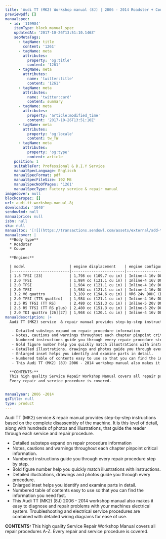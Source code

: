 ```yaml
---
title: 'Audi TT (MK2) Workshop manual (8J) | 2006 - 2014 Roadster + Coupe '
previewpdf: []
manualspec:
  - id: '119984'
    itemType: block_manual_spec
    updatedAt: '2017-10-26T13:51:10.146Z'
    seoMetaTags:
      - tagName: title
        content: '1261'
      - tagName: meta
        attributes:
          property: 'og:title'
          content: '1261'
      - tagName: meta
        attributes:
          name: 'twitter:title'
          content: '1261'
      - tagName: meta
        attributes:
          name: 'twitter:card'
          content: summary
      - tagName: meta
        attributes:
          property: 'article:modified_time'
          content: '2017-10-26T13:51:10Z'
      - tagName: meta
        attributes:
          property: 'og:locale'
          content: tw_TW
      - tagName: meta
        attributes:
          property: 'og:type'
          content: article
    position: 1
    suitableFor: Professional & D.I.Y Service
    manualSpecLanguage: Englisch
    manualSpecFormat: pdf
    manualSpecFileSize: 192 MB
    manualSpecNoOfPages: '1261'
    manualSpecType: Factory service & repair manual
imagecover: null
blockcarspec: []
url: audi-tt-workshop-manual-8j
downloadid: '1040'
sendowlmd: null
manualprice: null
isbn: null
sku: null
manualtoc: '[![](https://transactions.sendowl.com/assets/external/add-to-cart.png)](https://transactions.sendowl.com/products/77663945/A5D355AB/add_to_cart)<script type="text/javascript" src="https://transactions.sendowl.com/assets/sendowl.js"></script>'
manualcover: |
  **Body type**
  * Roadstar
  * Coupe

  **Engines**

  | model                    | engine displacement    | engine configuration, (ID codes) aspiration, fuel system                  | Max rated motive power at rpm (Directive 80/1269/EEC) | max. torque at rpm                 | years     | drivetrain       | 
  |--------------------------|------------------------|---------------------------------------------------------------------------|-------------------------------------------------------|------------------------------------|-----------|------------------| 
  | 1.8 TFSI [23]            | 1,798 cc (109.7 cu in) | Inline-4 16v DOHC (EA888) Turbocharger, Fuel Stratified Injection         | 118 kW (160 PS; 158 bhp) @ 4,500–6,200                | 250 N·m (184 lbf·ft) @ 1,500–4,500 | 2007–     | FWD              | 
  | 2.0 TFSI                 | 1,984 cc (121.1 cu in) | Inline-4 16v DOHC (AXX, BWA, BPY) Turbocharger, Fuel Stratified Injection | 147 kW (200 PS; 197 bhp) @ 5,100–6,000                | 280 N·m (207 lbf·ft) @ 1,800–5,000 | 2006–2010 | FWD, quattro 4WD | 
  | 2.0 TFSI                 | 1,984 cc (121.1 cu in) | Inline-4 16v DOHC Turbocharger, Fuel Stratified Injection                 | 155 kW (211 PS; 208 bhp) @ 5,300–6,000                | 280 N·m (207 lbf·ft) @ 1,700–5,000 | 2008–     | FWD, quattro 4WD | 
  | 2.0 TFSI                 | 1,984 cc (121.1 cu in) | Inline-4 16v DOHC (EA888) Turbocharger, Fuel Stratified Injection         | 155 kW (211 PS; 208 bhp) @ 4,300–6,000                | 350 N·m (258 lbf·ft) @ 1,600–4,200 | 2010–     | FWD, quattro 4WD | 
  | 3.2 V6 quattro           | 3,189 cc (194.6 cu in) | VR6 24v DOHC (BUB) multi-point sequential indirect fuel injection         | 184 kW (250 PS; 247 bhp) @ 6,300                      | 320 N·m (236 lbf·ft) @ 2,500–3,000 | 2006–2010 | quattro 4WD      | 
  | 2.0 TFSI (TTS quattro)   | 1,984 cc (121.1 cu in) | Inline-4 16v DOHC (EA113: CDL) Turbocharger, Fuel Stratified Injection    | 200 kW (272 PS; 268 bhp) @ 6,000                      | 350 N·m (258 lbf·ft) @ 2,500–5,000 | 2008–     | quattro 4WD      | 
  | 2.5 R5 TFSI (TT RS)      | 2,480 cc (151.3 cu in) | Inline-5 20v DOHC (CEPA) Turbocharger, Fuel Stratified Injection          | 250 kW (340 PS; 335 bhp) @ 5,400–6,500                | 450 N·m (332 lbf·ft) @ 1,600–5,300 | 2009–     | quattro 4WD      | 
  | 2.5 R5 TFSI (TT RS plus) | 2,480 cc (151.3 cu in) | Inline-5 20v DOHC (CEPB) Turbocharger, Fuel Stratified Injection          | 265 kW (360 PS; 355 bhp) @ 5,400–6,500                | 464 N·m (342 lbf·ft) @ 1,600–5,300 | 2012–     | quattro 4WD      | 
  | 2.0 TDI quattro [26][27] | 1,968 cc (120.1 cu in) | Inline-4 16v DOHC Turbocharged Direct Injection (TDI) CR                  | 125 kW (170 PS; 168 bhp) @ 4,200                      | 350 N·m (258 lbf·ft) @ 1,750–2,500 | 2008–     | quattro 4WD      | 
manualdescription: |+
  Audi TT (MK2) service  & repair manual provides step-by-step instructions based on the complete disassembly of the machine. It is this level of detail, along with hundreds of photos and illustrations, that guide the reader through each service and repair procedure. 

   - Detailed substeps expand on repair procedure information 
   - Notes, cautions and warnings throughout each chapter pinpoint critical information. 
   - Numbered instructions guide you through every repair procedure step by step. 
   - Bold figure number help you quickly match illustrations with instructions. 
   - Detailed illustrations, drawings and photos guide you through every procedure. 
   - Enlarged inset helps you identify and examine parts in detail. 
   - Numbered table of contents easy to use so that you can find the information you need fast. 
   - This Audi TT (MK2) (8J) 2006 - 2014 workshop manual also makes it easy to diagnose and repair problems with your machines electrical system. Troubleshooting and electrical service procedures are combined with detailed wiring diagrams for ease of use. 

  **CONTENTS:**
  This high quality Service Repair Workshop Manual covers all repair procedures A-Z.
  Every repair and service procedure is covered.


manualyear: 2006 -2014
gsTitle: null
type: product
---
```


Audi TT (MK2) service  & repair manual provides step-by-step instructions based on the complete disassembly of the machine. It is this level of detail, along with hundreds of photos and illustrations, that guide the reader through each service and repair procedure. 

 - Detailed substeps expand on repair procedure information 
 - Notes, cautions and warnings throughout each chapter pinpoint critical information. 
 - Numbered instructions guide you through every repair procedure step by step. 
 - Bold figure number help you quickly match illustrations with instructions. 
 - Detailed illustrations, drawings and photos guide you through every procedure. 
 - Enlarged inset helps you identify and examine parts in detail. 
 - Numbered table of contents easy to use so that you can find the information you need fast. 
 - This Audi TT (MK2) (8J) 2006 - 2014 workshop manual also makes it easy to diagnose and repair problems with your machines electrical system. Troubleshooting and electrical service procedures are combined with detailed wiring diagrams for ease of use. 

**CONTENTS:**
This high quality Service Repair Workshop Manual covers all repair procedures A-Z.
Every repair and service procedure is covered.


